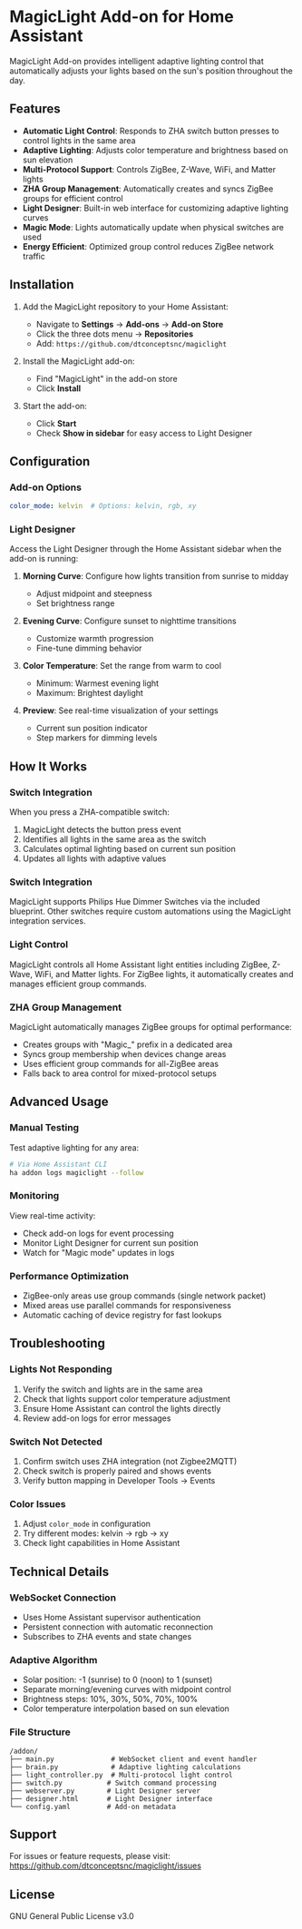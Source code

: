 # MagicLight Add-on for Home Assistant

MagicLight Add-on provides intelligent adaptive lighting control that automatically adjusts your lights based on the sun's position throughout the day.

## Features

- **Automatic Light Control**: Responds to ZHA switch button presses to control lights in the same area
- **Adaptive Lighting**: Adjusts color temperature and brightness based on sun elevation
- **Multi-Protocol Support**: Controls ZigBee, Z-Wave, WiFi, and Matter lights
- **ZHA Group Management**: Automatically creates and syncs ZigBee groups for efficient control
- **Light Designer**: Built-in web interface for customizing adaptive lighting curves
- **Magic Mode**: Lights automatically update when physical switches are used
- **Energy Efficient**: Optimized group control reduces ZigBee network traffic

## Installation

1. Add the MagicLight repository to your Home Assistant:
   - Navigate to **Settings** → **Add-ons** → **Add-on Store**
   - Click the three dots menu → **Repositories**
   - Add: `https://github.com/dtconceptsnc/magiclight`

2. Install the MagicLight add-on:
   - Find "MagicLight" in the add-on store
   - Click **Install**

3. Start the add-on:
   - Click **Start**
   - Check **Show in sidebar** for easy access to Light Designer

## Configuration

### Add-on Options

```yaml
color_mode: kelvin  # Options: kelvin, rgb, xy
```

### Light Designer

Access the Light Designer through the Home Assistant sidebar when the add-on is running:

1. **Morning Curve**: Configure how lights transition from sunrise to midday
   - Adjust midpoint and steepness
   - Set brightness range

2. **Evening Curve**: Configure sunset to nighttime transitions
   - Customize warmth progression
   - Fine-tune dimming behavior

3. **Color Temperature**: Set the range from warm to cool
   - Minimum: Warmest evening light
   - Maximum: Brightest daylight

4. **Preview**: See real-time visualization of your settings
   - Current sun position indicator
   - Step markers for dimming levels

## How It Works

### Switch Integration

When you press a ZHA-compatible switch:
1. MagicLight detects the button press event
2. Identifies all lights in the same area as the switch
3. Calculates optimal lighting based on current sun position
4. Updates all lights with adaptive values

### Switch Integration

MagicLight supports Philips Hue Dimmer Switches via the included blueprint. Other switches require custom automations using the MagicLight integration services.

### Light Control

MagicLight controls all Home Assistant light entities including ZigBee, Z-Wave, WiFi, and Matter lights. For ZigBee lights, it automatically creates and manages efficient group commands.

### ZHA Group Management

MagicLight automatically manages ZigBee groups for optimal performance:
- Creates groups with "Magic_" prefix in a dedicated area
- Syncs group membership when devices change areas
- Uses efficient group commands for all-ZigBee areas
- Falls back to area control for mixed-protocol setups

## Advanced Usage

### Manual Testing

Test adaptive lighting for any area:
```bash
# Via Home Assistant CLI
ha addon logs magiclight --follow
```

### Monitoring

View real-time activity:
- Check add-on logs for event processing
- Monitor Light Designer for current sun position
- Watch for "Magic mode" updates in logs

### Performance Optimization

- ZigBee-only areas use group commands (single network packet)
- Mixed areas use parallel commands for responsiveness
- Automatic caching of device registry for fast lookups

## Troubleshooting

### Lights Not Responding

1. Verify the switch and lights are in the same area
2. Check that lights support color temperature adjustment
3. Ensure Home Assistant can control the lights directly
4. Review add-on logs for error messages

### Switch Not Detected

1. Confirm switch uses ZHA integration (not Zigbee2MQTT)
2. Check switch is properly paired and shows events
3. Verify button mapping in Developer Tools → Events

### Color Issues

1. Adjust `color_mode` in configuration
2. Try different modes: kelvin → rgb → xy
3. Check light capabilities in Home Assistant

## Technical Details

### WebSocket Connection
- Uses Home Assistant supervisor authentication
- Persistent connection with automatic reconnection
- Subscribes to ZHA events and state changes

### Adaptive Algorithm
- Solar position: -1 (sunrise) to 0 (noon) to 1 (sunset)
- Separate morning/evening curves with midpoint control
- Brightness steps: 10%, 30%, 50%, 70%, 100%
- Color temperature interpolation based on sun elevation

### File Structure
```
/addon/
├── main.py              # WebSocket client and event handler
├── brain.py             # Adaptive lighting calculations
├── light_controller.py  # Multi-protocol light control
├── switch.py           # Switch command processing
├── webserver.py        # Light Designer server
├── designer.html       # Light Designer interface
└── config.yaml         # Add-on metadata
```

## Support

For issues or feature requests, please visit:
https://github.com/dtconceptsnc/magiclight/issues

## License

GNU General Public License v3.0
